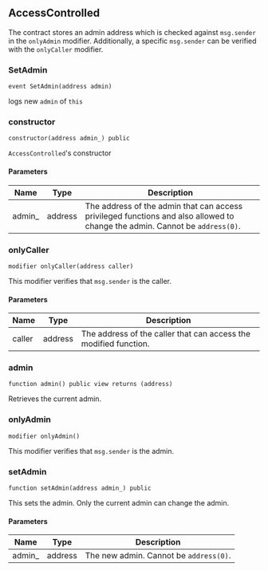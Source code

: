 ## AccessControlled

The contract stores an admin address which is checked against `msg.sender` in the `onlyAdmin` modifier.
Additionally, a specific `msg.sender` can be verified with the `onlyCaller` modifier.

### SetAdmin

```solidity
event SetAdmin(address admin)
```

logs new `admin` of `this`

### constructor

```solidity
constructor(address admin_) public
```

`AccessControlled`'s constructor

#### Parameters

| Name | Type | Description |
| ---- | ---- | ----------- |
| admin_ | address | The address of the admin that can access privileged functions and also allowed to change the admin. Cannot be `address(0)`. |

### onlyCaller

```solidity
modifier onlyCaller(address caller)
```

This modifier verifies that `msg.sender` is the caller.

#### Parameters

| Name | Type | Description |
| ---- | ---- | ----------- |
| caller | address | The address of the caller that can access the modified function. |

### admin

```solidity
function admin() public view returns (address)
```

Retrieves the current admin.

### onlyAdmin

```solidity
modifier onlyAdmin()
```

This modifier verifies that `msg.sender` is the admin.

### setAdmin

```solidity
function setAdmin(address admin_) public
```

This sets the admin. Only the current admin can change the admin.

#### Parameters

| Name | Type | Description |
| ---- | ---- | ----------- |
| admin_ | address | The new admin. Cannot be `address(0)`. |

